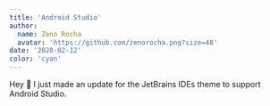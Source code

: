 ```yaml
---
title: 'Android Studio'
author:
  name: Zeno Rocha
  avatar: 'https://github.com/zenorocha.png?size=48'
date: '2020-02-12'
color: 'cyan'
---
```


Hey 👋 I just made an update for the JetBrains IDEs theme to support Android Studio.
